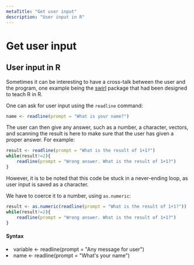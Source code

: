 ```yaml
---
metaTitle: "Get user input"
description: "User input in R"
---
```


# Get user input



## User input in R


Sometimes it can be interesting to have a cross-talk between the user and the program, one example being the [swirl](http://swirlstats.com/) package that had been designed to teach R in R.

One can ask for user input using the `readline` command:

```r
name <- readline(prompt = "What is your name?")

```

The user can then give any answer, such as a number, a character, vectors, and scanning the result is here to make sure that the user has given a proper answer. For example:

```r
result <- readline(prompt = "What is the result of 1+1?")
while(result!=2){
    readline(prompt = "Wrong answer. What is the result of 1+1?")
}

```

However, it is to be noted that this code be stuck in a never-ending loop, as user input is saved as a character.

We have to coerce it to a number, using `as.numeric`:

```r
result <- as.numeric(readline(prompt = "What is the result of 1+1?"))
while(result!=2){
    readline(prompt = "Wrong answer. What is the result of 1+1?")
}

```



#### Syntax


<li>
variable <- readline(prompt = "Any message for user")
</li>
<li>
name <- readline(prompt = "What's your name")
</li>

